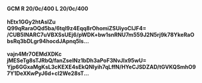 #### GCM R 20/0c/400 L 20/0c/400
**hEtx1GGy2htAslZu**<br/>**Q99qRaraOQd5ba/6tqI9z4Eqq8rOhomiZSUiyoCIJF4=**<br/>**/CUB5INARC7uVBXSsUEj6/pWDK+bw1snRNU7m559J2N5rj9k78YkeRaObsRq3bDLgr94hocdJApnq5ls...**<br/><br/>
**vajn4Mr7OEMdXDKc**<br/>**jMESeTg8sTJRbQ/fanZseINz1bDh3aPoF3NvJIx95wU=**<br/>**Yjp6GGxaMgKsL3cKEXE4sEkQNIyih7qLffN/HYeCJSDZAD/tGVKQSmhO97Y1DeXKwPyJ6d+cI2We28sT...**